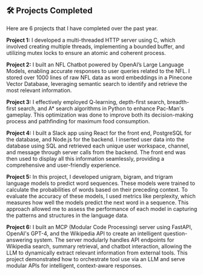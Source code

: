 ## 🛠️ Projects Completed

Here are 6 projects that I have completed over the past year.

**Project 1:** I developed a multi-threaded HTTP server using C, which involved creating multiple threads, implementing a bounded buffer, and utilizing mutex locks to ensure an atomic and coherent process.

**Project 2:** I built an NFL Chatbot powered by OpenAI’s Large Language Models, enabling accurate responses to user queries related to the NFL. I stored over 1000 lines of raw NFL data as word embeddings in a Pinecone Vector Database, leveraging semantic search to identify and retrieve the most relevant information.

**Project 3:** I effectively employed Q-learning, depth-first search, breadth-first search, and A* search algorithms in Python to enhance Pac-Man's gameplay. This optimization was done to improve both its decision-making process and pathfinding for maximum food consumption.

**Project 4:** I built a Slack app using React for the front end, PostgreSQL for the database, and Node.js for the backend. I inserted user data into the database using SQL and retrieved each unique user workspace, channel, and message through server calls from the backend. The front end was then used to display all this information seamlessly, providing a comprehensive and user-friendly experience.

**Project 5:** In this project, I developed unigram, bigram, and trigram language models to predict word sequences. These models were trained to calculate the probabilities of words based on their preceding context. To evaluate the accuracy of these models, I used metrics like perplexity, which measures how well the models predict the next word in a sequence. This approach allowed me to assess the performance of each model in capturing the patterns and structures in the language data.

**Project 6:** I built an MCP (Modular Code Processing) server using FastAPI, OpenAI's GPT-4, and the Wikipedia API to create an intelligent question-answering system. The server modularly handles API endpoints for Wikipedia search, summary retrieval, and chatbot interaction, allowing the LLM to dynamically extract relevant information from external tools. This project demonstrated how to orchestrate tool use via an LLM and serve modular APIs for intelligent, context-aware responses.

